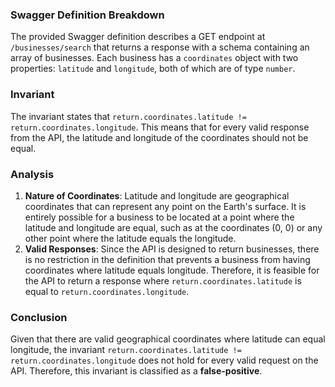 ### Swagger Definition Breakdown
The provided Swagger definition describes a GET endpoint at `/businesses/search` that returns a response with a schema containing an array of businesses. Each business has a `coordinates` object with two properties: `latitude` and `longitude`, both of which are of type `number`.

### Invariant
The invariant states that `return.coordinates.latitude != return.coordinates.longitude`. This means that for every valid response from the API, the latitude and longitude of the coordinates should not be equal.

### Analysis
1. **Nature of Coordinates**: Latitude and longitude are geographical coordinates that can represent any point on the Earth's surface. It is entirely possible for a business to be located at a point where the latitude and longitude are equal, such as at the coordinates (0, 0) or any other point where the latitude equals the longitude.
2. **Valid Responses**: Since the API is designed to return businesses, there is no restriction in the definition that prevents a business from having coordinates where latitude equals longitude. Therefore, it is feasible for the API to return a response where `return.coordinates.latitude` is equal to `return.coordinates.longitude`.

### Conclusion
Given that there are valid geographical coordinates where latitude can equal longitude, the invariant `return.coordinates.latitude != return.coordinates.longitude` does not hold for every valid request on the API. Therefore, this invariant is classified as a **false-positive**.
